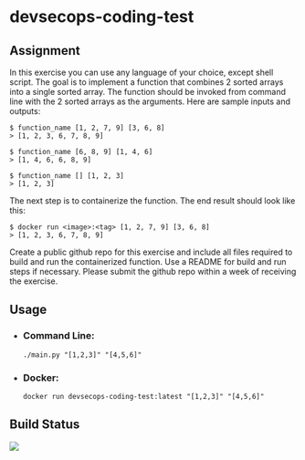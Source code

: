 # devsecops-coding-test

## Assignment

In this exercise you can use any language of your choice, except shell script. The goal is to implement a function that combines 2 sorted arrays into a single sorted array. The function should be invoked from command line with the 2 sorted arrays as the arguments.
Here are sample inputs and outputs:

```
$ function_name [1, 2, 7, 9] [3, 6, 8]
> [1, 2, 3, 6, 7, 8, 9]

$ function_name [6, 8, 9] [1, 4, 6]
> [1, 4, 6, 6, 8, 9]

$ function_name [] [1, 2, 3]
> [1, 2, 3]
```

The next step is to containerize the function. The end result should look like this:

```
$ docker run <image>:<tag> [1, 2, 7, 9] [3, 6, 8]
> [1, 2, 3, 6, 7, 8, 9]
```

Create a public github repo for this exercise and include all files required to build and run the containerized function. Use a README for build and run steps if necessary. Please submit the github repo within a week of receiving the exercise.

## Usage
- ### Command Line:
  ```./main.py "[1,2,3]" "[4,5,6]"```

- ### Docker:
  ```docker run devsecops-coding-test:latest "[1,2,3]" "[4,5,6]"```

## Build Status
![](https://github.com/actions/hello-world/workflows/.github/workflows/build.yml/badge.svg)

